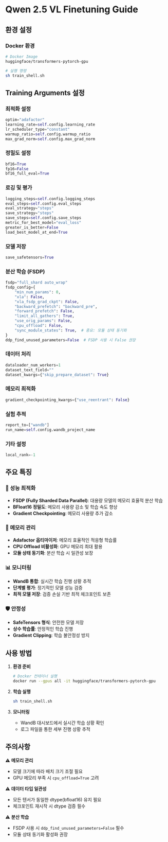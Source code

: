 # Qwen 2.5 VL Finetuning Guide

## 환경 설정

### Docker 환경
```bash
# Docker Image
huggingface/transformers-pytorch-gpu

# 실행 명령
sh train_shell.sh
```

## Training Arguments 설정

### 최적화 설정
```python
optim="adafactor"
learning_rate=self.config.learning_rate
lr_scheduler_type="constant"
warmup_ratio=self.config.warmup_ratio
max_grad_norm=self.config.max_grad_norm
```

### 정밀도 설정
```python
bf16=True
fp16=False       
bf16_full_eval=True
```

### 로깅 및 평가
```python
logging_steps=self.config.logging_steps
eval_steps=self.config.eval_steps
eval_strategy="steps"
save_strategy="steps"
save_steps=self.config.save_steps
metric_for_best_model="eval_loss"
greater_is_better=False
load_best_model_at_end=True
```

### 모델 저장
```python
save_safetensors=True
```

### 분산 학습 (FSDP)
```python
fsdp="full_shard auto_wrap"
fsdp_config={
    "min_num_params": 0,
    "xla": False,
    "xla_fsdp_grad_ckpt": False,
    "backward_prefetch": "backward_pre",
    "forward_prefetch": False,
    "limit_all_gathers": True,
    "use_orig_params": False,
    "cpu_offload": False,
    "sync_module_states": True,  # 중요: 모듈 상태 동기화
}
ddp_find_unused_parameters=False  # FSDP 사용 시 False 권장
```

### 데이터 처리
```python
dataloader_num_workers=1
dataset_text_field=""
dataset_kwargs={"skip_prepare_dataset": True}
```

### 메모리 최적화
```python
gradient_checkpointing_kwargs={"use_reentrant": False}
```

### 실험 추적
```python
report_to=["wandb"]
run_name=self.config.wandb_project_name
```

### 기타 설정
```python
local_rank=-1
```

## 주요 특징

### 🚀 성능 최적화
- **FSDP (Fully Sharded Data Parallel)**: 대용량 모델의 메모리 효율적 분산 학습
- **BFloat16 정밀도**: 메모리 사용량 감소 및 학습 속도 향상
- **Gradient Checkpointing**: 메모리 사용량 추가 감소

### 🧠 메모리 관리
- **Adafactor 옵티마이저**: 메모리 효율적인 적응형 학습률
- **CPU Offload 비활성화**: GPU 메모리 최대 활용
- **모듈 상태 동기화**: 분산 학습 시 일관성 보장

### 📊 모니터링
- **WandB 통합**: 실시간 학습 진행 상황 추적
- **단계별 평가**: 정기적인 모델 성능 검증
- **최적 모델 저장**: 검증 손실 기반 최적 체크포인트 보존

### 🛡️ 안정성
- **SafeTensors 형식**: 안전한 모델 저장
- **상수 학습률**: 안정적인 학습 진행
- **Gradient Clipping**: 학습 불안정성 방지

## 사용 방법

1. **환경 준비**
   ```bash
   # Docker 컨테이너 실행
   docker run --gpus all -it huggingface/transformers-pytorch-gpu
   ```

2. **학습 실행**
   ```bash
   sh train_shell.sh
   ```

3. **모니터링**
   - WandB 대시보드에서 실시간 학습 상황 확인
   - 로그 파일을 통한 세부 진행 상황 추적

## 주의사항

⚠️ **메모리 관리**
- 모델 크기에 따라 배치 크기 조절 필요
- GPU 메모리 부족 시 `cpu_offload=True` 고려

⚠️ **데이터 타입 일관성**
- 모든 텐서가 동일한 dtype(bfloat16) 유지 필요
- 체크포인트 재시작 시 dtype 검증 필수

⚠️ **분산 학습**
- FSDP 사용 시 `ddp_find_unused_parameters=False` 필수
- 모듈 상태 동기화 활성화 권장
